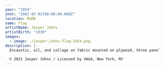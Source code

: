 ```yaml
---
year: "1954"
shot: "2007-07-01T00:00:00.000Z"
location: MoMA
name: Flag
artistName: Jasper Johns
artistBirth: "1930"
images:
  - image: ./jasper-johns-flag-1954.png
description: |-
  Encaustic, oil, and collage on fabric mounted on plywood, three panels

  © 2021 Jasper Johns / Licensed by VAGA, New York, NY
---
```

